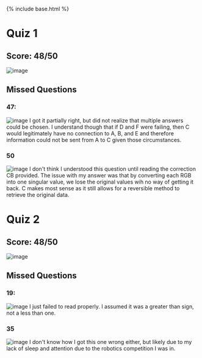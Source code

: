 {% include base.html %}

# Quiz 1
## Score: 48/50
![image](https://user-images.githubusercontent.com/45216311/165003608-7be16f02-7bf1-4adf-80b4-e50f96938cc6.png)

## Missed Questions

### 47:
![image](https://user-images.githubusercontent.com/45216311/165003678-24e7c187-bbef-40af-8425-bcb467f35eea.png)
I got it partially right, but did not realize that multiple answers could be chosen. I understand though that if D and F were failing, then C would legitimately have no connection to A, B, and E and therefore information could not be sent from A to C given those circumstances.

### 50
![image](https://user-images.githubusercontent.com/45216311/165004160-ef0d24c3-177f-4b49-aa32-0ccdbc9547e9.png)
I don't think I understood this question until reading the correction CB provided. The issue with my answer was that by converting each RGB into one singular value, we lose the original values wih no way of getting it back. C makes most sense as it still allows for a reversible method to retrieve the original data.


# Quiz 2
## Score: 48/50
![image](https://user-images.githubusercontent.com/45216311/165006345-44a9fd1c-33a4-4ff6-9362-c7260ee426ed.png)


## Missed Questions

### 19:
![image](https://user-images.githubusercontent.com/45216311/165005873-68465f0d-f5f1-4d8d-9a45-3d865c1fccf3.png)
I just failed to read properly. I assumed it was a greater than sign, not a less than one.

### 35
![image](https://user-images.githubusercontent.com/45216311/165006113-b86ca342-da9a-4add-aa45-471f4b2bb0d5.png)
I don't know how I got this one wrong either, but likely due to my lack of sleep and attention due to the robotics competition I was in.
